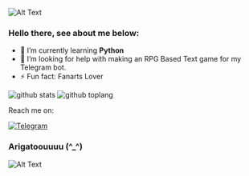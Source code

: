 ![Alt Text](https://pa1.narvii.com/6099/bc1c421959650c2038fdf789dc93c1faf2fbedf2_hq.gif)

### Hello there, see about me below:

- 🌱 I’m currently learning **Python**
- 🤔 I’m looking for help with making an RPG Based Text game for my Telegram bot.
- ⚡ Fun fact: Fanarts Lover

![github stats](https://github-readme-stats.vercel.app/api?username=rushkii&show_icons=true&theme=tokyonight)
![github toplang](https://github-readme-stats.vercel.app/api/top-langs/?username=rushkii&layout=compact&theme=nightowl)

Reach me on:

<a href="https://t.me/nekoha" target="_blank"><img src="https://img.shields.io/badge/Telegram-3f5ed8.svg?&?style=social&logo=telegram&color=blue" alt="Telegram"></a>

### Arigatoouuuu (^_^)
![Alt Text](https://64.media.tumblr.com/59fecf45d53e0262082dfae131ad71aa/tumblr_mk8tt6RUkA1rvrw2eo1_r1_400.gif)
